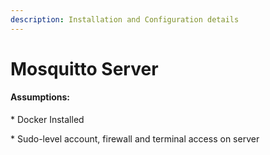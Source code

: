 ```yaml
---
description: Installation and Configuration details
---
```


# Mosquitto Server

#### Assumptions:&#x20;

\* Docker Installed

\* Sudo-level account, firewall and terminal access on server

####
